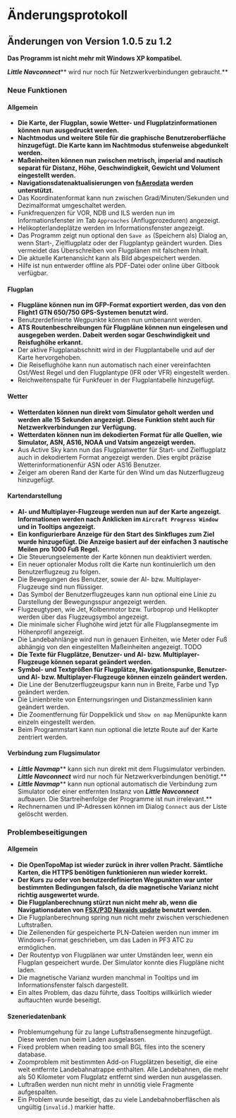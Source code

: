 # Änderungsprotokoll

## Änderungen von Version 1.0.5 zu 1.2

**Das Programm ist nicht mehr mit Windows XP kompatibel.**

_**Little Navconnect**_** wird nur noch für Netzwerkverbindungen gebraucht.**

### Neue Funktionen

#### Allgemein

* **Die Karte, der Flugplan, sowie Wetter- und Flugplatzinformationen können nun ausgedruckt werden.**
* **Nachtmodus und weitere Stile für die graphische Benutzeroberfläche hinzugefügt. Die Karte kann im Nachtmodus stufenweise abgedunkelt werden.**
* **Maßeinheiten können nun zwischen metrisch, imperial and nautisch separat für Distanz, Höhe, Geschwindigkeit, Gewicht und Volument eingestellt werden.**
* **Navigationsdatenaktualisierungen von **[**fsAerodata**](https://www.fsaerodata.com)** werden unterstützt.**
* Das Koordinatenformat kann nun zwischen Grad/Minuten/Sekunden und Dezimalformat umgeschaltet werden.
* Funkfrequenzen für VOR, NDB und ILS werden nun im Informationsfenster im Tab `Approaches` \(Anflugprozeduren\) angezeigt.
* Helikopterlandeplätze werden im Informationsfenster angezeigt.
* Das Programm zeigt nun optional den `Save as` \(Speichern als\) Dialog an, wenn Start-, Zielflugplatz oder der Flugplantyp geändert wurden. Dies vermeidet das Überschreiben von Flugplänen mit falschem Inhalt.
* Die aktuelle Kartenansicht kann als Bild abgespeichert werden.
* Hilfe ist nun entwerder offline als PDF-Datei oder online über Gitbook verfügbar.

#### Flugplan

* **Flugpläne können nun im GFP-Format exportiert werden, das von den Flight1 GTN 650/750 GPS-Systemen benutzt wird.**
* Benutzerdefinierte Wegpunkte können nun umbenannt werden.
* **ATS Routenbeschreibungen für Flugpläne können nun eingelesen und ausgegeben werden. Dabeit werden sogar Geschwindigkeit und Reisfughöhe erkannt.**
* Der aktive Flugplanabschnitt wird in der Flugplantabelle und auf der Karte hervorgehoben.
* Die Reiseflughöhe kann nun automatisch nach einer vereinfachten Ost/West Regel und den Flugplantype \(IFR oder VFR\) eingestellt werden.
* Reichweitenspalte für Funkfeuer in der Flugplantabelle hinzugefügt.

#### Wetter

* **Wetterdaten können nun direkt vom Simulator geholt werden und werden alle 15 Sekunden angezeigt. Diese Funktion steht auch für Netzwerkverbindungen zur Verfügung.**
* **Wetterdaten können nun im dekodierten Format für alle Quellen, wie Simulator, ASN, AS16, NOAA und Vatsim angezeigt werden.**
* Aus Active Sky kann nun das Flugplanwetter für Start- und Zielflugplatz auch in dekodiertem Format angezeigt werden. Dies ergibt präzise Wetterinformationenfür ASN oder AS16 Benutzer.
* Zeiger am oberen Rand der Karte für den Wind um das Nutzerflugzeug hinzugefügt.

#### Kartendarstellung

* **AI- und Multiplayer-Flugzeuge werden nun auf der Karte angezeigt. Informationen werden nach Anklicken im `Aircraft Progress Window` und in Tooltips angezeigt.**
* **Ein konfigurierbare Anzeige für den Start des Sinkfluges zum Ziel wurde hinzugefügt. Die Anzeige basiert auf der einfachen 3 nautische Meilen pro 1000 Fuß Regel.**
* Die Steuerungselemente der Karte können nun deaktiviert werden.
* Ein neuer optionaler Modus rollt die Karte nun kontinuierlich um den Benutzerflugzeug zu folgen.
* Die Bewegungen des Benutzer, sowie der AI- bzw. Multiplayer-Flugzeuge sind nun flüssiger.
* Das Symbol der Benutzerflugzeuges kann nun optional eine Linie zu Darstellung der Bewegungsspur angezeigt werden.
* Flugzeugtypen, wie Jet, Kolbenmotor bzw. Turboprop und Helikopter werden über das Flugzeugsymbol angezeigt.
* Die minimale sicher Flughöhe wird jetzt für alle Flugplansegmente im Höhenprofil angezeigt.
* Die Landebahnlänge wird nun in genauen Einheiten, wie Meter oder Fuß abhängig von den eingestellten Maßeinheiten angezeigt.
TODO
* **Die Texte für Flugplätze, Benutzer- und AI- bzw. Multiplayer-Flugzeuge können separat geändert werden.**
* **Symbol- und Textgrößen für Flugplätze, Navigationspunke, Benutzer- und AI- bzw. Multiplayer-Flugzeuge können einzeln geändert werden.**
* Die Line der Benutzerflugzeugspur kann nun in Breite, Farbe und Typ geändert werden.
* Die Linienbreite von Enternungsringen und Distanzmesslinien kann geändert werden.
* Die Zoomentfernung für Doppelklick und `Show on map` Menüpunkte kann einzeln eingestellt werden.
* Beim Programmstart kann nun optional die letzte Route auf der Karte zentriert werden.

#### Verbindung zum Flugsimulator

* _**Little Navmap**_** kann sich nun direkt mit dem Flugsimulator verbinden. **_**Little Navconnect**_** wird nur noch für Netzwerkverbindungen benötigt.**
* _**Little Navmap**_** kann nun optional automatisch die Verbindung zum Simulator oder einer entfernten Instanz von **_**Little Navconnect**_** aufbauen. Die Startreihenfolge der Programme ist nun irrelevant.**
* Rechnernamen und IP-Adressen können im Dialog `Connect` aus der Liste gelöscht werden.

### Problembeseitigungen

#### Allgemein

* **Die OpenTopoMap ist wieder zurück in ihrer vollen Pracht. Sämtliche Karten, die HTTPS benötigen funktionieren nun wieder korrekt.**
* **Der Kurs zu oder von benutzerdefinierten Wegpunkten war unter bestimmten Bedingungen falsch, da die magnetische Varianz nicht richtig ausgewertet wurde.**
* **Die Flugplanberechnung stürzt nun nicht mehr ab, wenn die Navigationsdaten von **[**FSX/P3D Navaids update**](http://www.aero.sors.fr/navaids3.html)** benutzt werden.**
* Die Flugplanberechnung spring nun nicht mehr zwischen verschiedenen Luftstraßen.
* Die Zeilenenden für gespeicherte PLN-Dateien werden nun immer im Windows-Format geschrieben, um das Laden in PF3 ATC zu ermöglichen.
* Der Routentyp von Flugplänen war unter Umständen leer, wenn ein Flugplan gespeichert wurde. Der Simulator konnte dies Flugpläne nicht laden.
* Die magnetische Varianz wurden manchmal in Tooltips und im Informationsfenster falsch dargestellt.
* Ein altes Problem, das dazu führte, dass Tooltips willkürlich wieder auftauchten wurde beseitigt.

#### Szeneriedatenbank

* Problemumgehung für zu lange Luftstraßensegmente hinzugefügt. Diese werden nun beim Laden ausgelassen.
* Fixed problem when reading too small BGL files into the scenery database.
* Zoomproblem mit bestimmten Add-on Flugplätzen beseitigt, die eine weit entfernte Landebahnatrappe enthalten. Alle Landebahnen, die mehr als 50 Kilometer vom Flugplatz entfernt sind werden nun ausgelassen.
* Luftraßen werden nun nicht mehr in unnötig viele Fragmente aufgespalten.
* Ein Problem wurde beseitigt, das zu viele Landebahnoberfläschen als ungültig \(`invalid.`\) markier hatte.


